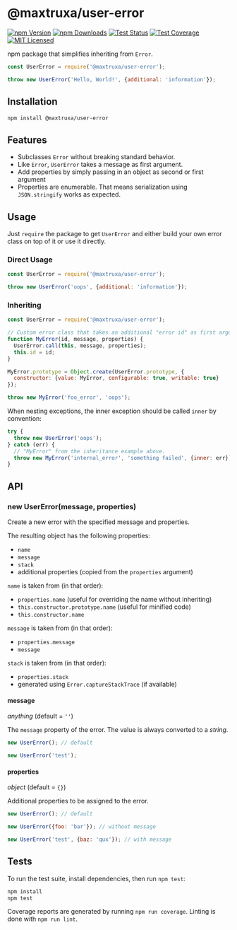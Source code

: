 # @maxtruxa/user-error

[![npm Version][npm-image]][npm-url]
[![npm Downloads][downloads-image]][downloads-url]
[![Test Status][travis-image]][travis-url]
[![Test Coverage][coveralls-image]][coveralls-url]
[![MIT Licensed][license-image]][license-url]

npm package that simplifies inheriting from `Error`.

```js
const UserError = require('@maxtruxa/user-error');

throw new UserError('Hello, World!', {additional: 'information'});
```

## Installation

```bash
npm install @maxtruxa/user-error
```

## Features

- Subclasses `Error` without breaking standard behavior.
- Like `Error`, `UserError` takes a message as first argument.
- Add properties by simply passing in an object as second or first argument
- Properties are enumerable.
  That means serialization using `JSON.stringify` works as expected.

## Usage

Just `require` the package to get `UserError` and either build your own error class on top of it or use it directly.

### Direct Usage

```js
const UserError = require('@maxtruxa/user-error');

throw new UserError('oops', {additional: 'information'});
```

### Inheriting

```js
const UserError = require('@maxtruxa/user-error');

// Custom error class that takes an additional "error id" as first argument.
function MyError(id, message, properties) {
  UserError.call(this, message, properties);
  this.id = id;
}

MyError.prototype = Object.create(UserError.prototype, {
  constructor: {value: MyError, configurable: true, writable: true}
});

throw new MyError('foo_error', 'oops');
```

When nesting exceptions, the inner exception should be called `inner` by convention:

```js
try {
  throw new UserError('oops');
} catch (err) {
  // "MyError" from the inheritance example above.
  throw new MyError('internal_error', 'something failed', {inner: err});
}
```

## API

### new UserError(message, properties)

Create a new error with the specified message and properties.

The resulting object has the following properties:

- `name`
- `message`
- `stack`
- additional properties (copied from the `properties` argument)

`name` is taken from (in that order):
- `properties.name` (useful for overriding the name without inheriting)
- `this.constructor.prototype.name` (useful for minified code)
- `this.constructor.name`

`message` is taken from (in that order):
- `properties.message`
- `message`

`stack` is taken from (in that order):
- `properties.stack`
- generated using `Error.captureStackTrace` (if available)

#### message

*anything* (default = `''`)

The `message` property of the error. The value is always converted to a *string*.

```js
new UserError(); // default

new UserError('test');
```

#### properties

*object* (default = `{}`)

Additional properties to be assigned to the error.

```js
new UserError(); // default

new UserError({foo: 'bar'}); // without message

new UserError('test', {baz: 'qux'}); // with message
```

## Tests

To run the test suite, install dependencies, then run `npm test`:

```bash
npm install
npm test
```

Coverage reports are generated by running `npm run coverage`.
Linting is done with `npm run lint`.


[npm-image]: https://img.shields.io/npm/v/user-error.svg
[npm-url]: https://npmjs.org/package/user-error
[downloads-image]: https://img.shields.io/npm/dm/user-error.svg
[downloads-url]: https://npmjs.org/package/user-error
[travis-image]: https://img.shields.io/travis/maxtruxa/user-error/master.svg
[travis-url]: https://travis-ci.org/maxtruxa/user-error
[coveralls-image]: https://img.shields.io/coveralls/maxtruxa/user-error/master.svg
[coveralls-url]: https://coveralls.io/r/maxtruxa/user-error?branch=master
[license-image]: https://img.shields.io/badge/license-MIT-blue.svg
[license-url]: https://raw.githubusercontent.com/maxtruxa/user-error/master/LICENSE

